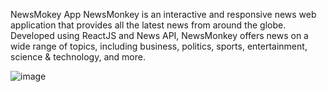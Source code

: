 NewsMokey App 
NewsMonkey is an interactive and responsive news web application that provides all the latest news from around the globe. Developed using ReactJS and News API, NewsMonkey offers news on a wide range of topics, including business, politics, sports, entertainment, science & technology, and more.

![image](https://github.com/chinmayGhadigaonkar/News_Monkey/assets/110249652/a562dba1-b82c-4945-9eba-2080c4bfebdc)
